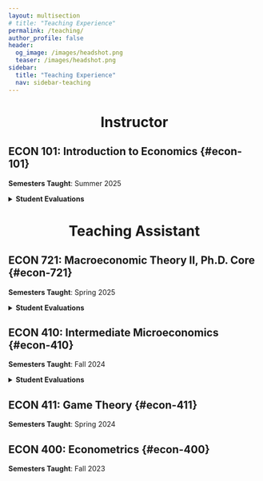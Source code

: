 ```yaml
---
layout: multisection
# title: "Teaching Experience"
permalink: /teaching/
author_profile: false
header:
  og_image: /images/headshot.png
  teaser: /images/headshot.png
sidebar:
  title: "Teaching Experience"
  nav: sidebar-teaching
---
```


 <h1 id="instructor" style="text-align:center;">Instructor</h1> 

## ECON 101: Introduction to Economics {#econ-101}
**Semesters Taught**: Summer 2025

<details>
<summary><strong>Student Evaluations</strong></summary>
<div class="quote__container">
  
  <!-- First Quote -->
  <div class="quote__minipage">
    <center style="margin-bottom: 0.25em;"> <a href="/files/ECON101-001_Summer2025_Evals.pdf" class="btn btn--primary btn--half">Summer 2025</a></center>
    <center><strong> Overall Mean: 4.52/5 </strong> </center>
    <blockquote>
    	"[Caleb] explained things in great detail when lecturing and was great in office hours."
  
    <cite> Summer 2025 Student</cite>
    </blockquote>

    <blockquote>
    	"[Caleb] had well organized and structured lectures that gave plenty of examples that demonstrated the topics that were covered that day."
  
    <cite> Summer 2025 Student</cite>
    </blockquote>
    
  </div>
</div>
</details>

<h1 id="teaching-assistant" style="text-align:center;">Teaching Assistant</h1> 

## ECON 721: Macroeconomic Theory II, Ph.D. Core {#econ-721}
**Semesters Taught**: Spring 2025

<details>
<summary><strong>Student Evaluations</strong></summary>
<div class="quote__container">
  
  <!-- First Quote -->
  <div class="quote__minipage">
    <center style="margin-bottom: 0.25em;"> <a href="/files/ECON721-601_Spring2025_Evals.pdf" class="btn btn--primary btn--half">Spring 2025</a></center>
    <center><strong> Overall Mean: 4.75/5 </strong> </center>
    <blockquote>
    	"Caleb did a great job of leading discussion in recitation and helping us think through the problems. Outside of the class, he was always willing to give advice about the program or macro in general."
  
    <cite> Spring 2025 Student</cite>
    </blockquote>
    
  </div>
</div>
</details>

## ECON 410: Intermediate Microeconomics {#econ-410}
 **Semesters Taught**: Fall 2024

<details>
<summary><strong>Student Evaluations</strong></summary>
<div class="quote__container">
  
  <!-- First Quote -->
  <div class="quote__minipage">
    <center style="margin-bottom: 0.25em;"> <a href="/files/ECON410-607_Fall2024_Evals.pdf" class="btn btn--primary btn--half">Fall 2024</a></center>
    <center><strong> Overall Mean: 4.33/5 </strong> </center>
    <blockquote>
    	"Caleb is the best TA I have ever had. He clearly has a very firm grasp on subject material and is able to uniquely explain it in a way that actually makes sense. Overall, I would give him a 10/10."
  
    <cite> Fall 2024 Student</cite>
    </blockquote>
    
    <blockquote>
    	"He was a really good teacher. I definitely recommend going to his recitations to reinforce what you learn. He made things easier to understand, and would explain it very nicely."
  
    <cite> Fall 2024 Student</cite>
    </blockquote>
    
  </div>
</div>
</details>

## ECON 411: Game Theory {#econ-411}
 **Semesters Taught**: Spring 2024

## ECON 400: Econometrics {#econ-400}
 **Semesters Taught**: Fall 2023
  
